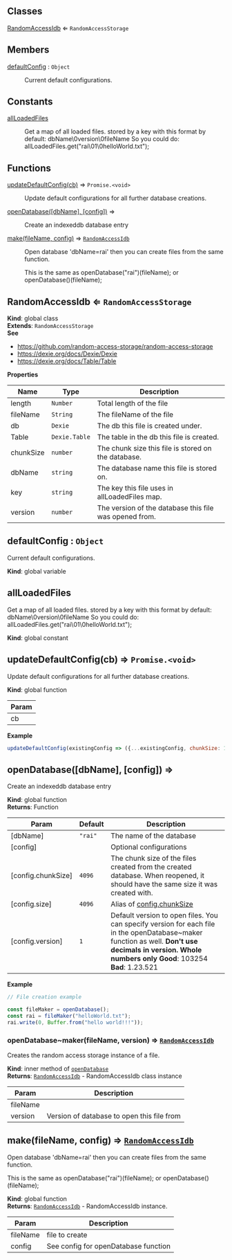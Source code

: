 ## Classes

<dl>
<dt><a href="#RandomAccessIdb">RandomAccessIdb</a> ⇐ <code>RandomAccessStorage</code></dt>
<dd></dd>
</dl>

## Members

<dl>
<dt><a href="#defaultConfig">defaultConfig</a> : <code>Object</code></dt>
<dd><p>Current default configurations.</p>
</dd>
</dl>

## Constants

<dl>
<dt><a href="#allLoadedFiles">allLoadedFiles</a></dt>
<dd><p>Get a map of all loaded files.
stored by a key with this format by default: dbName\0version\0fileName
So you could do:
allLoadedFiles.get(&quot;rai\01\0helloWorld.txt&quot;);</p>
</dd>
</dl>

## Functions

<dl>
<dt><a href="#updateDefaultConfig">updateDefaultConfig(cb)</a> ⇒ <code>Promise.&lt;void&gt;</code></dt>
<dd><p>Update default configurations for all further database creations.</p>
</dd>
<dt><a href="#openDatabase">openDatabase([dbName], [config])</a> ⇒</dt>
<dd><p>Create an indexeddb database entry</p>
</dd>
<dt><a href="#make">make(fileName, config)</a> ⇒ <code><a href="#RandomAccessIdb">RandomAccessIdb</a></code></dt>
<dd><p>Open database &#39;dbName=rai&#39; then you can create files from the same function.</p>
<p>This is the same as openDatabase(&quot;rai&quot;)(fileName); or openDatabase()(fileName);</p>
</dd>
</dl>

<a name="RandomAccessIdb"></a>

## RandomAccessIdb ⇐ <code>RandomAccessStorage</code>
**Kind**: global class  
**Extends**: <code>RandomAccessStorage</code>  
**See**

- https://github.com/random-access-storage/random-access-storage
- https://dexie.org/docs/Dexie/Dexie
- https://dexie.org/docs/Table/Table

**Properties**

| Name | Type | Description |
| --- | --- | --- |
| length | <code>Number</code> | Total length of the file |
| fileName | <code>String</code> | The fileName of the file |
| db | <code>Dexie</code> | The db this file is created under. |
| Table | <code>Dexie.Table</code> | The table in the db this file is created. |
| chunkSize | <code>number</code> | The chunk size this file is stored on the database. |
| dbName | <code>string</code> | The database name this file is stored on. |
| key | <code>string</code> | The key this file uses in allLoadedFiles map. |
| version | <code>number</code> | The version of the database this file was opened from. |

<a name="defaultConfig"></a>

## defaultConfig : <code>Object</code>
Current default configurations.

**Kind**: global variable  
<a name="allLoadedFiles"></a>

## allLoadedFiles
Get a map of all loaded files.
stored by a key with this format by default: dbName\0version\0fileName
So you could do:
allLoadedFiles.get("rai\01\0helloWorld.txt");

**Kind**: global constant  
<a name="updateDefaultConfig"></a>

## updateDefaultConfig(cb) ⇒ <code>Promise.&lt;void&gt;</code>
Update default configurations for all further database creations.

**Kind**: global function  

| Param |
| --- |
| cb | 

**Example**  
```js
updateDefaultConfig(existingConfig => ({...existingConfig, chunkSize: 1024, MapClass: ObservableMap}));
```
<a name="openDatabase"></a>

## openDatabase([dbName], [config]) ⇒
Create an indexeddb database entry

**Kind**: global function  
**Returns**: Function<RandomAccessIdb>  

| Param | Default | Description |
| --- | --- | --- |
| [dbName] | <code>&quot;rai&quot;</code> | The name of the database |
| [config] |  | Optional configurations |
| [config.chunkSize] | <code>4096</code> | The chunk size of the files created from the created database. When reopened, it should have the same size it was created with. |
| [config.size] | <code>4096</code> | Alias of [config.chunkSize](config.chunkSize) |
| [config.version] | <code>1</code> | Default version to open files. You can specify version for each file in the openDatabase~maker function as well. **Don't use decimals in version. Whole numbers only** **Good**: 103254 **Bad**: 1.23.521 |

**Example**  
```js
// File creation example

const fileMaker = openDatabase();
const rai = fileMaker("helloWorld.txt");
rai.write(0, Buffer.from("hello world!!!"));
```
<a name="openDatabase..maker"></a>

### openDatabase~maker(fileName, version) ⇒ [<code>RandomAccessIdb</code>](#RandomAccessIdb)
Creates the random access storage instance of a file.

**Kind**: inner method of [<code>openDatabase</code>](#openDatabase)  
**Returns**: [<code>RandomAccessIdb</code>](#RandomAccessIdb) - RandomAccessIdb class instance  

| Param | Description |
| --- | --- |
| fileName |  |
| version | Version of database to open this file from |

<a name="make"></a>

## make(fileName, config) ⇒ [<code>RandomAccessIdb</code>](#RandomAccessIdb)
Open database 'dbName=rai' then you can create files from the same function.

This is the same as openDatabase("rai")(fileName); or openDatabase()(fileName);

**Kind**: global function  
**Returns**: [<code>RandomAccessIdb</code>](#RandomAccessIdb) - RandomAccessIdb instance.  

| Param | Description |
| --- | --- |
| fileName | file to create |
| config | See config for openDatabase function |

